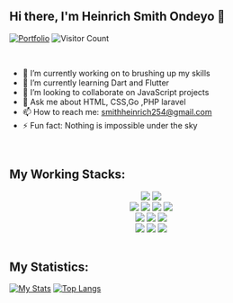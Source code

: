 ## Hi there, I'm Heinrich Smith Ondeyo 👋

[![Portfolio](https://img.shields.io/website?color=blue&label=Portfolio&style=flat&up_message=Online&url=https://www.facebook.com)](https://heinrich.github.io/heinrich.github.io/)
![Visitor Count](https://komarev.com/ghpvc/?username=sanchitbajaj02&color=blue&logo=flat)


<br>

- 🔭 I’m currently working on to brushing up my skills
- 🌱 I’m currently learning Dart and Flutter
- 👯 I’m looking to collaborate on JavaScript projects
- 💬 Ask me about HTML, CSS,Go ,PHP laravel
- 📫 How to reach me: <a href="mailto:smithheinrich254@gmail.com">smithheinrich254@gmail.com</a>
- ⚡ Fun fact: Nothing is impossible under the sky

<br>

## My Working Stacks:

<div align="center">
    <img src="https://img.shields.io/badge/-Jupyter-000000?style=flat&logo=jupyter&logoColor=F57C00" />
    <img src="https://img.shields.io/badge/-Python-000000?style=flat&logo=python&logoColorhalf=396E9B" /> <br>
    <img src="https://img.shields.io/badge/-HTML-000000?&style=flat&logo=html5&logoColor=E44D26"/>
    <img src="https://img.shields.io/badge/-CSS-000000?&style=flat&logo=css3&logoColor=42A5F5"/>
    <img src="https://img.shields.io/badge/-JavaScript-000000?style=flat&logo=javascript&logoColor=FFCA28" />
    <img src="https://img.shields.io/badge/-Php-000000?style=flat&logo=php&logoColor=1E87E3" />
    <br>
    <img src="https://img.shields.io/badge/-Node.js-000000?&style=flat&logo=node.js&logoColor=8AC149"/>
    <img src="https://img.shields.io/badge/-NPM-000000?&style=flat&logo=npm&logoColor=CB3837"/>
    <img src="https://img.shields.io/badge/-MySQL-000000?style=flat&logo=mysql&logoColor=E6892E" />
    <br>
    <img src="https://img.shields.io/badge/-git-000000?&style=flat&logo=git&logoColor=E64A19"/>
    <img src="https://img.shields.io/badge/-Gitpod-000000?style=flat&logo=gitpod&logoColor=29B4F4" />
    <img src="https://img.shields.io/badge/-Github-000000?style=flat&logo=github&logoColor=DEDEDF" />
</div>

<br>

## My Statistics:

[![My Stats](https://github-readme-stats.vercel.app/api?username=heinrich&show_icons=true&title_color=fe6287&icon_color=fe6287&text_color=ffffff&bg_color=0a192f&count_private=true)](https://github.com/Heinrich?tab=repositories)
[![Top Langs](https://github-readme-stats.vercel.app/api/top-langs/?username=heinrich&layout=compact&show_icons=true&title_color=fe6287&icon_color=fe6287&text_color=ffffff&bg_color=0a192f)](https://github.com/Heinrich?tab=repositories)
<!-- - 🤔 I’m looking for help with  -->
